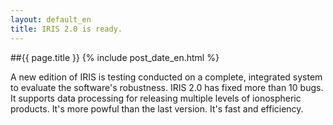 ```yaml
---
layout: default_en
title: IRIS 2.0 is ready.
---
```

##{{ page.title }}
{% include post_date_en.html %}

A new edition of IRIS is testing conducted on a complete, integrated system to evaluate the software's robustness. IRIS 2.0 has fixed more than 10 bugs. It supports data processing for releasing multiple levels of ionospheric products. It's more powful than the last version. It's fast and efficiency.

